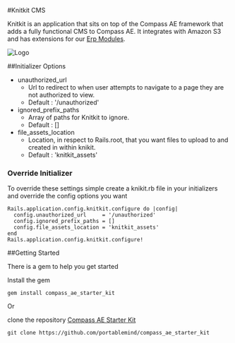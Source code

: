 #Knitkit CMS

Knitkit is an application that sits on top of the Compass AE framework that adds a fully functional CMS to Compass AE.  It integrates with Amazon S3 and has extensions for our <a href="https://github.com/portablemind/Erp-Modules">Erp Modules</a>.

![Logo](http://development.compassagile.com/sites/site-1/images/knitkit.png?1323038265)

##Initializer Options

- unauthorized\_url
  - Url to redirect to when user attempts to navigate to a page they are not authorized to view.
  - Default : '/unauthorized'
- ignored\_prefix\_paths
  - Array of paths for Knitkit to ignore.
  - Default : []
- file\_assets\_location
  - Location, in respect to Rails.root, that you want files to upload to and created in within knikit.
  - Default : 'knitkit_assets'

### Override Initializer

To override these settings simple create a knikit.rb file in your initializers and override the config options you want

    Rails.application.config.knitkit.configure do |config|
      config.unauthorized_url     = '/unauthorized'
      config.ignored_prefix_paths = []
      config.file_assets_location = 'knitkit_assets'
    end
    Rails.application.config.knitkit.configure!

##Getting Started

There is a gem to help you get started

Install the gem

    gem install compass_ae_starter_kit

Or

clone the repository [Compass AE Starter Kit](https://github.com/portablemind/compass_ae_starter_kit)

    git clone https://github.com/portablemind/compass_ae_starter_kit

